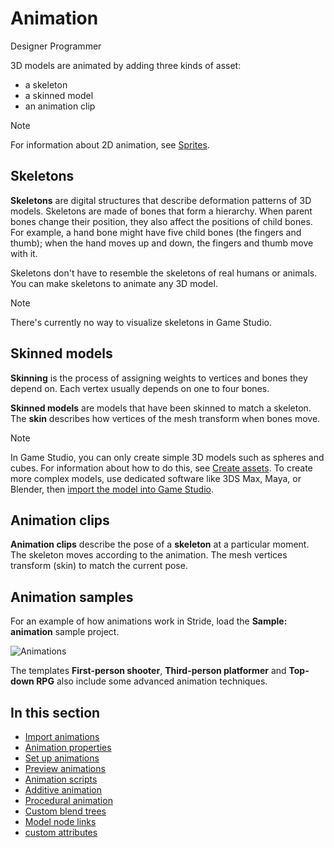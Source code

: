 # Animation

<span class="badge text-bg-success">Designer</span>
<span class="badge text-bg-success">Programmer</span>

3D models are animated by adding three kinds of asset: 

* a skeleton
* a skinned model
* an animation clip

>[!Note]
>For information about 2D animation, see [Sprites](../sprites/index.md).

## Skeletons

**Skeletons** are digital structures that describe deformation patterns of 3D models. Skeletons are made of bones that form a hierarchy. When parent bones change their position, they also affect the positions of child bones. For example, a hand bone might have five child bones (the fingers and thumb); when the hand moves up and down, the fingers and thumb move with it.

Skeletons don't have to resemble the skeletons of real humans or animals. You can make skeletons to animate any 3D model.

>[!NOTE]
>There's currently no way to visualize skeletons in Game Studio.

## Skinned models

**Skinning** is the process of assigning weights to vertices and bones they depend on. Each vertex usually depends on one to four bones.

**Skinned models** are models that have been skinned to match a skeleton. The **skin** describes how vertices of the mesh transform when bones move. 

>[!NOTE]
>In Game Studio, you can only create simple 3D models such as spheres and cubes. For information about how to do this, see [Create assets](../game-studio/create-assets.md). To create more complex models, use dedicated software like 3DS Max, Maya, or Blender, then [import the model into Game Studio](import-animations.md).

## Animation clips

**Animation clips** describe the pose of a **skeleton** at a particular moment. The skeleton moves according to the animation. The mesh vertices transform (skin) to match the current pose.

## Animation samples

For an example of how animations work in Stride, load the **Sample: animation** sample project.

![Animations](media/animations-index1.png)

The templates **First-person shooter**, **Third-person platformer** and **Top-down RPG** also include some advanced animation techniques.

## In this section

* [Import animations](import-animations.md)
* [Animation properties](animation-properties.md)
* [Set up animations](set-up-animations.md)
* [Preview animations](preview-animations.md)
* [Animation scripts](animation-scripts.md)
* [Additive animation](additive-animation.md)
* [Procedural animation](procedural-animation.md)
* [Custom blend trees](custom-blend-trees.md)
* [Model node links](model-node-links.md)
* [custom attributes](custom-attributes.md)